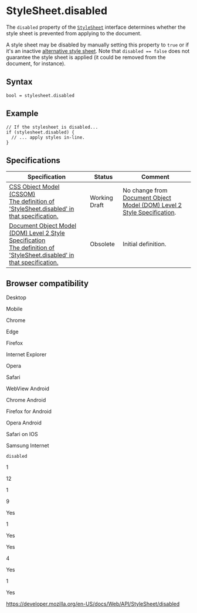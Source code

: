 StyleSheet.disabled
===================

The `disabled` property of the [`StyleSheet`](../stylesheet) interface determines whether the style sheet is prevented from applying to the document.

A style sheet may be disabled by manually setting this property to `true` or if it's an inactive [alternative style sheet](https://developer.mozilla.org/en-US/docs/Web/CSS/Alternative_style_sheets). Note that `disabled == false` does not guarantee the style sheet is applied (it could be removed from the document, for instance).

Syntax
------

    bool = stylesheet.disabled

Example
-------

    // If the stylesheet is disabled...
    if (stylesheet.disabled) {
      // ... apply styles in-line.
    }

Specifications
--------------

<table><thead><tr class="header"><th>Specification</th><th>Status</th><th>Comment</th></tr></thead><tbody><tr class="odd"><td><a href="https://drafts.csswg.org/cssom/#dom-stylesheet-disabled">CSS Object Model (CSSOM)<br />
<span class="small">The definition of 'StyleSheet.disabled' in that specification.</span></a></td><td><span class="spec-wd">Working Draft</span></td><td>No change from <a href="https://www.w3.org/TR/DOM-Level-2-Style/">Document Object Model (DOM) Level 2 Style Specification</a>.</td></tr><tr class="even"><td><a href="https://www.w3.org/TR/DOM-Level-2-Style/stylesheets.html#StyleSheets-StyleSheet-disabled">Document Object Model (DOM) Level 2 Style Specification<br />
<span class="small">The definition of 'StyleSheet.disabled' in that specification.</span></a></td><td><span class="spec-obsolete">Obsolete</span></td><td>Initial definition.</td></tr></tbody></table>

Browser compatibility
---------------------

Desktop

Mobile

Chrome

Edge

Firefox

Internet Explorer

Opera

Safari

WebView Android

Chrome Android

Firefox for Android

Opera Android

Safari on IOS

Samsung Internet

`disabled`

1

12

1

9

Yes

1

Yes

Yes

4

Yes

1

Yes

<a href="https://developer.mozilla.org/en-US/docs/Web/API/StyleSheet/disabled" class="_attribution-link">https://developer.mozilla.org/en-US/docs/Web/API/StyleSheet/disabled</a>
